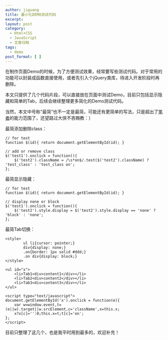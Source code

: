 ```yaml
---
author: jiguang
title: 最小化DEMO测试代码
excerpt:
layout: post
category:
  - Html+CSS
  - JavaScript
  - 文章归档
tags:
  - demo
post_format: [ ]
---
```

在制作页面Demo的时候，为了方便测试效果，经常要写些测试代码。对于常用的功能可以封装成函数直接使用，或者先引入个jQuery类库，待进入开发阶段时再删除。

本文只提供了几个代码片段，可以直接放在页面中测试Demo，目前只包括显示隐藏和简单的Tab，后续会继续整理更多简化的Demo测试代码。

当然，本文中号称“最简”也不一定是最简，可能还有更简单的写法，只是超出了[笔者][1]的能力范围了，还望路过大侠不吝赐教：）

最简添加删除class：

    // for test
    function $(id){ return document.getElementById(id); }
    
    // add or remove class
    $('test1').onclick = function(){
        $('test2').className = /\s*on$/.test($('test2').className) ? 'test_class' : 'test_class on';
    };

最简显示隐藏：

    // for test
    function $(id){ return document.getElementById(id); }
    
    // display none or block
    $('test1').onclick = function(){
        $('test2').style.display = $('test2').style.display == 'none' ? 'block' : 'none';
    };

最简Tab切换：

    <style>
            ul li{cursor: pointer;}
            div{display: none;}
            .on{border: 1px solid #ddd;}
            .on div{display: block;}
    </style>
    
    <ul id="x">
        <li>Tab1<div>content1</div></li>
        <li>Tab2<div>content2</div></li>
        <li>Tab3<div>content3</div></li>
    </ul>
    
    <script type="text/javascript">
    document.getElementById('x').onclick = function(e){
        var w=window.event,t=(e||w).target||w.srcElement,c='className',x=this.x;
        x?x[c]='':0;this.x=t;t[c]='on';
    };
    </script>



目前只整理了这几个，也是我平时用到最多的，欢迎补充！

 [1]: http://www.44ux.com "笔者"